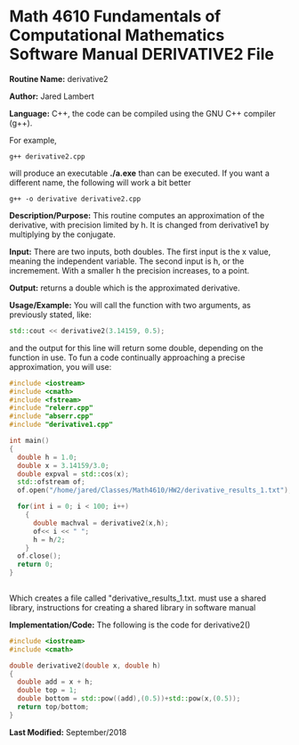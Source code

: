# Math 4610 Fundamentals of Computational Mathematics Software Manual DERIVATIVE2 File

**Routine Name:**           derivative2

**Author:** Jared Lambert

**Language:** C++, the code can be compiled using the GNU C++ compiler (g++). 

For example,

    g++ derivative2.cpp

will produce an executable **./a.exe** than can be executed. If you want a different name, the following will work a bit
better

    g++ -o derivative derivative2.cpp

**Description/Purpose:** This routine computes an approximation of the derivative, with precision limited by h. It is changed from derivative1 by multiplying by the conjugate.        


**Input:** There are two inputs, both doubles. The first input is the x value, meaning the independent variable. The second input is h, or the incremement. With a smaller h the precision increases, to a point.    


**Output:** returns a double which is the approximated derivative.
  

**Usage/Example:**
You will call the function with two arguments, as previously stated, like:
```c++
std::cout << derivative2(3.14159, 0.5);
```
and the output for this line will return some double, depending on the function in use.
To fun a code continually approaching a precise approximation, you will use:  
```c++
#include <iostream>
#include <cmath>
#include <fstream>
#include "relerr.cpp"
#include "abserr.cpp"
#include "derivative1.cpp"

int main()
{
  double h = 1.0;
  double x = 3.14159/3.0;
  double expval = std::cos(x);
  std::ofstream of;
  of.open("/home/jared/Classes/Math4610/HW2/derivative_results_1.txt");

  for(int i = 0; i < 100; i++)
    {
      double machval = derivative2(x,h);
      of<< i << " ";
      h = h/2;
    }
  of.close();
  return 0;
}
 
```  
Which creates a file called "derivative_results_1.txt. must use a shared library, instructions for creating a shared library in software manual

**Implementation/Code:** The following is the code for derivative2()
``` c++
#include <iostream>
#include <cmath>

double derivative2(double x, double h)
{
  double add = x + h;
  double top = 1;
  double bottom = std::pow((add),(0.5))+std::pow(x,(0.5));
  return top/bottom;
}


```
**Last Modified:** September/2018
